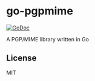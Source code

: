 # go-pgpmime

[![GoDoc](https://godoc.org/github.com/emersion/go-pgpmime?status.svg)](https://godoc.org/github.com/emersion/go-pgpmime)

A PGP/MIME library written in Go

## License

MIT
